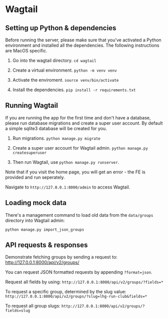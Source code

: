 # Wagtail

## Setting up Python & dependencies

Before running the server, please make sure that you've activated a Python environment and installed all the dependencies. The following instructions are MacOS specific.

1. Go into the wagtail directory.
`cd wagtail`

2. Create a virtual environment.
`python -m venv venv`

3. Activate the enviroment.
`source venv/bin/activate`

4. Install the dependencies.
`pip install -r requirements.txt`

## Running Wagtail

If you are running the app for the first time and don't have a database, please run database migrations and create a super user account. By default a simple sqlite3 database will be created for you.

1. Run migrations.
`python manage.py migrate`

2. Create a super user account for Wagtail admin.
`python manage.py createsuperuser`

3. Then run Wagtail, use `python manage.py runserver`.

Note that if you visit the home page, you will get an error - the FE is provided and run seperately.

Navigate to `http://127.0.0.1:8000/admin` to access Wagtail.

## Loading mock data

There's a management command to load old data from the `data/groups` directory into Wagtail admin:

`python manage.py import_json_groups`

## API requests & responses

Demonstrate fetching groups by sending a request to: http://127.0.0.1:8000/api/v2/groups/

You can request JSON formatted requests by appending `?format=json`.

Request all fields by using: `http://127.0.0.1:8000/api/v2/groups/?fields=*`

To request a specific group, determined by the slug value: `http://127.0.0.1:8000/api/v2/groups/?slug=lhg-run-club&fields=*`

To request all group slugs: `http://127.0.0.1:8000/api/v2/groups/?fields=slug`